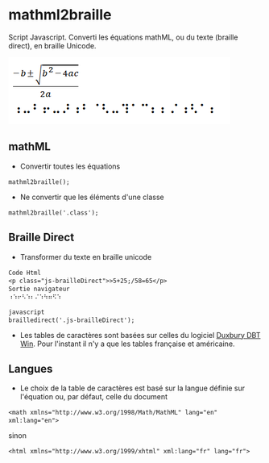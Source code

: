 # mathml2braille
Script Javascript.
Converti les équations mathML, ou du texte (braille direct), en braille Unicode.

![](header.png)

## mathML
* Convertir toutes les équations
```
mathml2braille();
```
* Ne convertir que les éléments d'une classe
```
mathml2braille('.class');
```
## Braille Direct
* Transformer du texte en braille unicode
```
Code Html
<p class="js-brailleDirect">>5+25;/58=65</p>
Sortie navigateur
⠰⠱⠖⠣⠱⠆⠌⠱⠳⠶⠫⠱
```
```
javascript
brailledirect('.js-brailleDirect');
```
* Les tables de caractères sont basées sur celles du logiciel [Duxbury DBT Win](http://www.duxburysystems.com/). Pour l'instant il n'y a que les tables française et américaine.
## Langues
* Le choix de la table de caractères est basé sur la langue définie sur l'équation ou, par défaut, celle du document
```
<math xmlns="http://www.w3.org/1998/Math/MathML" lang="en" xml:lang="en">
```
sinon
```
<html xmlns="http://www.w3.org/1999/xhtml" xml:lang="fr" lang="fr">
```